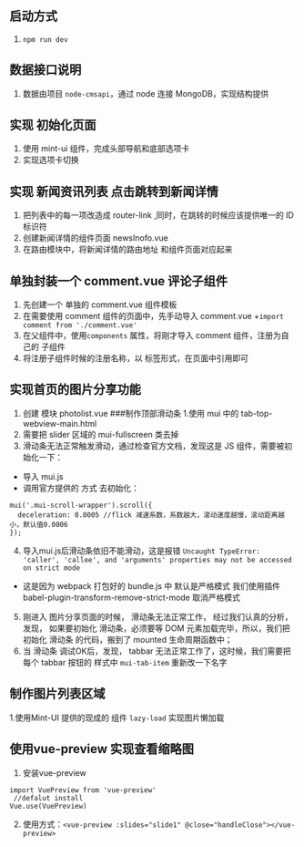 ## 启动方式 
1. `npm run dev`

## 数据接口说明 
1. 数据由项目 ` node-cmsapi `，通过 node 连接 MongoDB，实现结构提供

## 实现 初始化页面
1. 使用 mint-ui 组件，完成头部导航和底部选项卡
2. 实现选项卡切换

## 实现 新闻资讯列表 点击跳转到新闻详情

1. 把列表中的每一项改造成 router-link ,同时，在跳转的时候应该提供唯一的 ID 标识符
2. 创建新闻详情的组件页面 newsInofo.vue
3. 在路由模块中，将新闻详情的路由地址 和组件页面对应起来

## 单独封装一个 comment.vue 评论子组件

1. 先创建一个 单独的 comment.vue 组件模板
2. 在需要使用 comment 组件的页面中，先手动导入 comment.vue +`import comment from './comment.vue'`
3. 在父组件中，使用`components` 属性，将刚才导入 comment 组件，注册为自己的 子组件
4. 将注册子组件时候的注册名称，以 标签形式，在页面中引用即可

## 实现首页的图片分享功能 
1. 创建 模块 photolist.vue ###制作顶部滑动条 1.使用 mui 中的 tab-top-webview-main.html
2. 需要把 slider 区域的 mui-fullscreen 类去掉
3. 滑动条无法正常触发滑动，通过检查官方文档，发现这是 JS 组件，需要被初始化一下：
+ 导入 mui.js
+ 调用官方提供的 方式 去初始化：
```
mui('.mui-scroll-wrapper').scroll({
  deceleration: 0.0005 //flick 减速系数，系数越大，滚动速度越慢，滚动距离越小，默认值0.0006
});
```
4. 导入mui.js后滑动条依旧不能滑动，这是报错 `Uncaught TypeError: 'caller', 'callee', and 'arguments' properties may not be accessed on strict mode`
+ 这是因为 webpack 打包好的 bundle.js 中 默认是严格模式 我们使用插件babel-plugin-transform-remove-strict-mode 取消严格模式
5. 刚进入 图片分享页面的时候， 滑动条无法正常工作， 经过我们认真的分析，发现， 如果要初始化 滑动条，必须要等 DOM 元素加载完毕，所以，我们把 初始化 滑动条 的代码，搬到了 mounted 生命周期函数中；
6. 当 滑动条 调试OK后，发现， tabbar 无法正常工作了，这时候，我们需要把 每个 tabbar 按钮的 样式中  `mui-tab-item` 重新改一下名字

 ## 制作图片列表区域
 1.使用Mint-UI 提供的现成的 组件 `lazy-load` 实现图片懒加载

 ## 使用vue-preview 实现查看缩略图
 1. 安装vue-preview
 ```
 import VuePreview from 'vue-preview'
  //defalut install
 Vue.use(VuePreview)
 ```
 2. 使用方式：`<vue-preview :slides="slide1" @close="handleClose"></vue-preview>`
